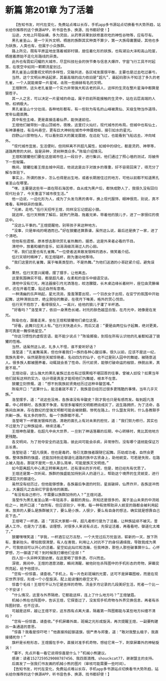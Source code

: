 # 新篇 第201章 为了活着
        【告知书友，时代在变化，免费站点难以长存，手机app多书源站点切换看书大势所趋，站长给你推荐的这个换源APP，听书音色多、换源、找书都好使！】
       沿途，大地上阡陌纵横，多为灵田，从药草异果到妖修喜欢吃的神性谷物等，应有尽有。
       黑孔雀圣山，是一个天外文明，栖居的族群其实种类不算少，第一大族母庸置疑，其他也多为妖族，人类也有，但属于小众族群。
       路上所见，既有平原盆地坐落着城郭村镇，居住着化形的妖族，也有湖泊大泽和高山险崖，栖居着原始不走化形路线的异类。
       此外也有霓虹闪耀的大城市，尽显科技社会的快节奏与信息大爆炸，宇宙飞行工具不时起落，在夜空中如同一颗颗流星划过。
       黑孔雀圣山很重视文明的多样性，交融共进，各区域发展很平衡，主要也是过去吃过暴亏。
       当然，这个文明从神话起家，其最高端的战力依旧是“超凡”，最起码那头不知活了多久的老孔雀，一个人就能凿穿一片星域，击败一些赫赫有名的文明。
       王煊默然，这头老孔雀是一个实力非常强大和古老的异人，这样的生灵在整片星海中都算是狠茬子。
       其一人之言，可以决定一片星域的命运，属于目前所能接触的生灵中，站在云层高端的人物，权柄极大。
       黑孔雀圣山十分壮阔，各种地形都有，有一些较为有名的山峰被真仙、天级生物当作道场，常年仙霞蒸腾。
       其中有些主峰，更是直接连着仙界，能快速前往。
       王煊他们被带到一座山顶城市，夜晚，这里灯火灿烂，现代城市的布局，但城中也有仙土，有神瀑垂挂，有岛屿悬空，更有巨大神树在城市中伸展枝桠，接引如水的星光。
       四野山川景物怡人，可以看到巨大的翼龙展翅，在远处飞过，也能看到飞船远去，冲向域外。
       “现代城市宜居，生活便利，但同样离不开超凡属性，如城中的绿化，都是灵药、神草等，道路两旁的大树，皆是异种，灵树种类众多。”陈瑜介绍情况。
       王煊和狼獾他们要在这座城市住上一段日子，进行集训，他们通过了照心墙的测试，将被传下一些秘篇。
       晚间，狼獾拉着王煊去城中闲逛，他说这是出于对故乡的尊重，好不容易回来了，得充分了解与体验下。
       事实上，所谓的故乡，怎么也得是出生地，或者长期居住过的地方，可他以前都不知道黑孔雀圣山在哪里。
       “嘿，主要是这些年一直在陨石海苦修，自从成为黑户后，都快成野人了，我很久没有回归现代社会了，今天重温下城市夜生活。”
       他一边说，一边化形为人，成为了头发乌黑的青年，换上现代服饰，眼神很亮，别说，真不难看，有种妖异的俊美。
       “兄弟，走吧。”伍行天招呼王煊，同样没忘记提起小狼。
       就这样，伍行天稍微了解后，就熟门熟路，拖着兄弟，带着他的狼儿子，进了一家很红的夜店中。
       “没这么干事的。”王煊提醒他，别带孩子来这种地方。
       “没事，只是单纯的喝酒而已。”好在狼獾还算靠谱，虽然这么说，最后还是换了一家，进了个清吧。
       但他有些遗憾，原本想去那欣赏孔雀热舞的，据悉，这是外来者必看的节目。
       清吧中，放着和缓的音乐，如涓涓细流滑过人的心田。
       “哥，我们这里也有孔雀舞。”一位使者送来散发银辉的酒水，微笑着介绍。
       伍行天顿时精神了，和王煊碰杯，颇为激动地等待。
       “我们这里的孔雀舞，属于唯美类型的，不是热舞。”为他们送酒的小哥赶紧介绍，避免误会。
       果然，伍行天意兴阑珊，摆了摆手，让他离去。
       这里氛围确实不错，都是超凡者，在柔和的音乐中细语交谈。
       清吧中没有灯光，用法器接引月光洒落在，皎洁朦胧，长木桌边缘长着树叶，座位由灵藤编织，还在开着花蕾，贴近自然有意境。
       一种清幽的乐声响起，星光流淌，澹澹薄雾出现，一个羽衣女子出现，在安宁的氛围中开始起舞，这种清丽出世，绝尘脱俗的舞姿，在夜月下唯美，格外的赏心悦目。
       伍行天不抱怨了，看得很投入，一高兴，给他的狼儿子灌了半杯酒。
       “好看吗？”洛莹来了，依旧一身黑色长裙，衬托的肤色越显白皙，在月光中，她像是在发光。
       陈瑜也在，跟着走来，坐在王煊和狼獾他们桌位这里。
       “好看，此舞只应天上有。”伍行天快速点头，而后又道：“要是由两位仙子起舞，绝对更美，那可真是一舞惊艳星空。”
       “你这习惯性的虚假言语，能不能少说点？”陈瑜揶揄，到现在所有认识他的孔雀都知道了狼獾的性格。
       当然，话虽然这么说，礼多人不怪，谁不爱听好话？
       洛莹道：“孔雀舞虽美，但也伴着我们一族的各种心酸旧事。很久以前，应该不是这一纪，我族先辈中，纵然是那些天赋惊艳者，名动四方的仙子，也不过是别人园中的舞姬，被随意送人。很多族人都被圈养着，动辄就会丢了性命。历代前贤，能够打破命运的枷锁，挣脱出来，真是不易。”
       王煊动容，这么强大的黑孔雀族过去也有过很黑暗不堪回首的往事，曾被人奴役？如果当年他们就有这样的实力，估计得是真圣才能视他们为舞姬，根本不在意。
       狼獾立刻愤慨，道：“想不到我族前贤竟经历过这种辛酸苦难。”
       陈瑜开口：“这算什么，能活着就不易了，我族昔日经历过很多更残酷的事情，当年几乎灭族。”
       洛莹摆手，道：“说这些没用，各族谁没有辛酸史？刚才我也只是有感而发。每到超凡落幕，中心转移时，各族莫不争渡，有很多璀璨的文明都燃烧成灰了，逃生路拥挤，为了活命，各族间血淋淋，存在数纪的至强文明都可能会被掀翻，惨死在路上。什么盟友背刺，什么各教联手共剿一族，有太多的惨烈，每一个族群都不易。”
       洛莹喝下一杯散发银辉的酒，清艳的面孔上有对未来的担忧，道：“我们努力修行，其实也不过是为了让种族延续，继续活着。”
       王煊神色凝重，在超凡中央大世界，一旦到了神话落幕的后期，中心转移时，竟比其他地方更残酷。
       各文明间，为了抢夺安全的逃生路，彼此间可能会杀疯，异常惨烈，没有哪个道统能保证万古长青。
       洛莹轻语：“超凡很美，但也是毒药，吸引无数强者跟随它起舞。历劫成功者，自然会更强，整体族群的强盛，还能加持到走御道化道路的族中古贤身上，助他蜕变。可若是失败，在路上被人阻击，那就不是死一些人那么简单，可能是族灭文明熄。”
       如今距离超凡中心真正转移离去时，还有漫长的岁月呢，但是，她已经先有优思了。
       王煊还是第一次听闻，族群的强盛能加持到异人的道行上，帮助这个境界的生灵蜕变，进行更深层次的御道化。
       虽然没有经历过，但他能够想象，各族最后争渡的时刻，星辰破碎，仙界炸开，各族逆冲而上，大量超凡之血染红宇宙各地的画面。
       “有没有自己修行，不需要以族群加持的人？”王煊问道。
       洛莹作为黑孔雀圣山第一年轻高手，最靓的真仙，所知还是很多的，属于圣山未来的中流砥柱之一，她开口道：“自然有，但应该较少，毕竟，每一种有效帮助异人蜕变的路都会被利用起来。放弃的人要么是族群被灭了，要么是小族，人很少，要么有自身的想法，确实就是想靠自己走下去。”
       王煊喝了一杯酒，道：“其实大家都一样，超凡者修行是为了活着，让种族延续不被灭。普通人工作，也是为了活着。谈理想，对很多人来说有点远，先保证活着，再看看吧，御道化太难了。”
       狼獾嘿嘿笑道：“学我，一杯酒忘记万古愁，一个大觉过后万忧皆消，崭新的一天，放下所有，重新抬头。哪怕我很清楚，有人在害我，利用让人对抗不了的身份通缉我，导致我成为黑户，可我依旧可以开心的活着。星空如此灿烂和浩瀚，任我神游，那些人那些破事算什么，心怀梦想，万一御道了呢？到时候我打爆他们全部！”
       四人加一头异种天狼幼崽，在这里喝了很多酒，尽兴而去。
       深夜，房间中，王煊的酒意消散，瞬间清醒，被他封在杀阵图中的手机形态的奇物，屏幕突然亮起，给予他提示。
       “您有一份惊喜，请查收。”手机上，有一片色彩斑斓的光雾，这可不是屏幕图桉，而是在现实世界浮现，形成一个小型旋涡，配上能读懂的悬空文字。
       惊喜个毛线！王煊可不认为它是吉祥的奇物，流金岁月记录的几段美好生活，死者一个比一个不安详！
       “什么情况，这里与外界隔绝，它都能这样，连上了什么地方吗？”王煊皱眉。
       机械小熊在也阵图中，告诉王煊，它探查过了，没发现手机奇物与外界交换信息，再者有杀阵图封锁，也不应该。
       可越是这样，越让王煊不安，这东西有点离大谱，隔着第一阵图都能与某些地方纠缠不清吗？
       “您有一份惊喜，请查收。”手机屏幕外面，斑斓之光形成旋涡，再次提醒王煊，一副要构建出一条通道的意思。
       “惊喜？我看是惊吓吧！”他直接拎起御道旗，很严肃与郑重，道：“敢对我整幺蛾子，我直接捅死你！”
       旗杆是长枪形态，王煊握在手中，直接对准手机奇物，想给它来一下，刺穿屏幕外的神秘旋涡！
       “要不，先点开看一看它说得惊喜是什么？”机械小熊建议。
       感谢：读者1527259529008787456、我四蒸滴拽、shouckcat77，谢谢盟主的支持。
       后面发了一张我们书友画的机械小熊的图片（审核可能需要一些时间）。
       【告知书友，时代在变化，免费站点难以长存，手机app多书源站点切换看书大势所趋，站长给你推荐的这个换源APP，听书音色多、换源、找书都好使！】